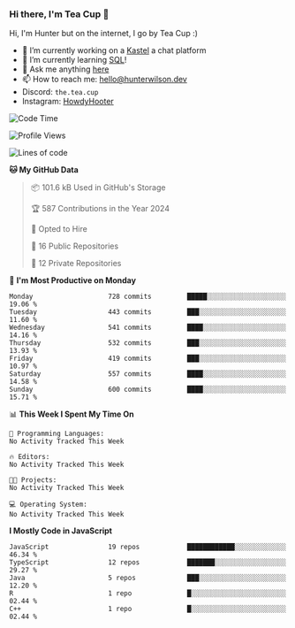 ### Hi there, I'm Tea Cup 👋 

Hi, I'm Hunter but on the internet, I go by Tea Cup :)

- 🔭 I’m currently working on a [Kastel](https://github.com/KastelApp) a chat platform
- 🌱 I’m currently learning [SQL](https://github.com/TheTeaCup/CIS-3750)!
- 💬 Ask me anything [here](https://github.com/TheTeaCup/TheTeaCup/issues)
- 📫 How to reach me: [hello@hunterwilson.dev](mailto:hello@hunterwilson.dev)
- Discord: `the.tea.cup`
- Instagram: [HowdyHooter](https://instagram.com/HowdyHooter)

<!--START_SECTION:waka-->
![Code Time](http://img.shields.io/badge/Code%20Time-595%20hrs%2018%20mins-blue)

![Profile Views](http://img.shields.io/badge/Profile%20Views-0-blue)

![Lines of code](https://img.shields.io/badge/From%20Hello%20World%20I%27ve%20Written-1.4%20million%20lines%20of%20code-blue)

**🐱 My GitHub Data** 

> 📦 101.6 kB Used in GitHub's Storage 
 > 
> 🏆 587 Contributions in the Year 2024
 > 
> 💼 Opted to Hire
 > 
> 📜 16 Public Repositories 
 > 
> 🔑 12 Private Repositories 
 > 
📅 **I'm Most Productive on Monday** 

```text
Monday                   728 commits         █████░░░░░░░░░░░░░░░░░░░░   19.06 % 
Tuesday                  443 commits         ███░░░░░░░░░░░░░░░░░░░░░░   11.60 % 
Wednesday                541 commits         ████░░░░░░░░░░░░░░░░░░░░░   14.16 % 
Thursday                 532 commits         ███░░░░░░░░░░░░░░░░░░░░░░   13.93 % 
Friday                   419 commits         ███░░░░░░░░░░░░░░░░░░░░░░   10.97 % 
Saturday                 557 commits         ████░░░░░░░░░░░░░░░░░░░░░   14.58 % 
Sunday                   600 commits         ████░░░░░░░░░░░░░░░░░░░░░   15.71 % 
```


📊 **This Week I Spent My Time On** 

```text
💬 Programming Languages: 
No Activity Tracked This Week

🔥 Editors: 
No Activity Tracked This Week

🐱‍💻 Projects: 
No Activity Tracked This Week

💻 Operating System: 
No Activity Tracked This Week
```

**I Mostly Code in JavaScript** 

```text
JavaScript               19 repos            ████████████░░░░░░░░░░░░░   46.34 % 
TypeScript               12 repos            ███████░░░░░░░░░░░░░░░░░░   29.27 % 
Java                     5 repos             ███░░░░░░░░░░░░░░░░░░░░░░   12.20 % 
R                        1 repo              █░░░░░░░░░░░░░░░░░░░░░░░░   02.44 % 
C++                      1 repo              █░░░░░░░░░░░░░░░░░░░░░░░░   02.44 % 
```




<!--END_SECTION:waka-->
